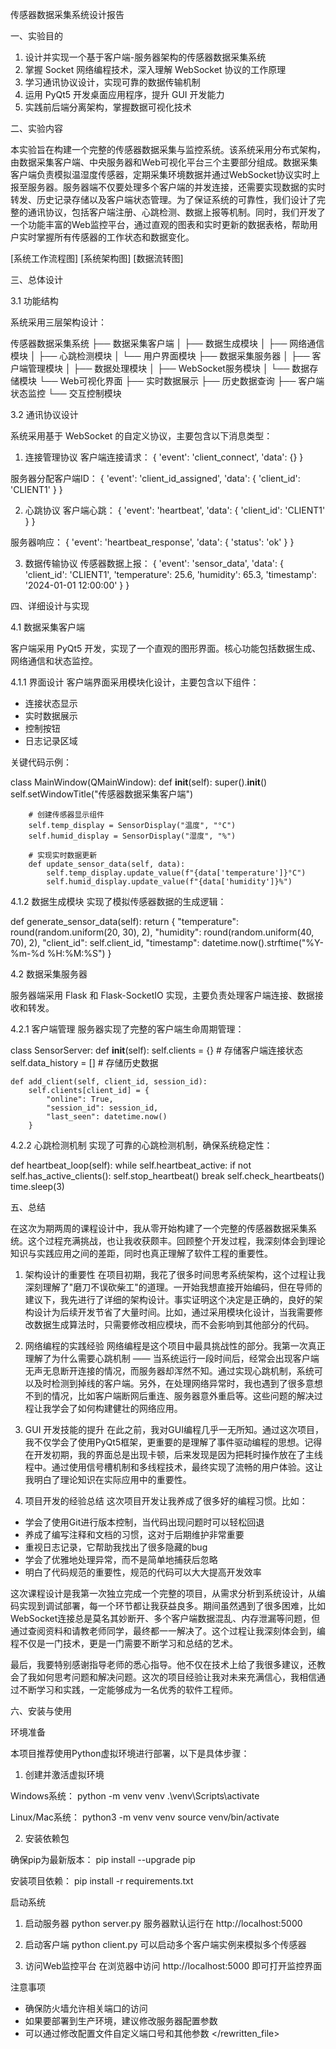 传感器数据采集系统设计报告

一、实验目的

1. 设计并实现一个基于客户端-服务器架构的传感器数据采集系统
2. 掌握 Socket 网络编程技术，深入理解 WebSocket 协议的工作原理
3. 学习通讯协议设计，实现可靠的数据传输机制
4. 运用 PyQt5 开发桌面应用程序，提升 GUI 开发能力
5. 实践前后端分离架构，掌握数据可视化技术

二、实验内容

本实验旨在构建一个完整的传感器数据采集与监控系统。该系统采用分布式架构，由数据采集客户端、中央服务器和Web可视化平台三个主要部分组成。数据采集客户端负责模拟温湿度传感器，定期采集环境数据并通过WebSocket协议实时上报至服务器。服务器端不仅要处理多个客户端的并发连接，还需要实现数据的实时转发、历史记录存储以及客户端状态管理。为了保证系统的可靠性，我们设计了完整的通讯协议，包括客户端注册、心跳检测、数据上报等机制。同时，我们开发了一个功能丰富的Web监控平台，通过直观的图表和实时更新的数据表格，帮助用户实时掌握所有传感器的工作状态和数据变化。

[系统工作流程图]
[系统架构图]
[数据流转图]

三、总体设计

3.1 功能结构

系统采用三层架构设计：

传感器数据采集系统
├── 数据采集客户端
│   ├── 数据生成模块
│   ├── 网络通信模块
│   ├── 心跳检测模块
│   └── 用户界面模块
├── 数据采集服务器
│   ├── 客户端管理模块
│   ├── 数据处理模块
│   ├── WebSocket服务模块
│   └── 数据存储模块
└── Web可视化界面
    ├── 实时数据展示
    ├── 历史数据查询
    ├── 客户端状态监控
    └── 交互控制模块

3.2 通讯协议设计

系统采用基于 WebSocket 的自定义协议，主要包含以下消息类型：

1. 连接管理协议
客户端连接请求：
{
    'event': 'client_connect',
    'data': {}
}

服务器分配客户端ID：
{
    'event': 'client_id_assigned',
    'data': {
        'client_id': 'CLIENT1'
    }
}

2. 心跳协议
客户端心跳：
{
    'event': 'heartbeat',
    'data': {
        'client_id': 'CLIENT1'
    }
}

服务器响应：
{
    'event': 'heartbeat_response',
    'data': {
        'status': 'ok'
    }
}

3. 数据传输协议
传感器数据上报：
{
    'event': 'sensor_data',
    'data': {
        'client_id': 'CLIENT1',
        'temperature': 25.6,
        'humidity': 65.3,
        'timestamp': '2024-01-01 12:00:00'
    }
}

四、详细设计与实现

4.1 数据采集客户端

客户端采用 PyQt5 开发，实现了一个直观的图形界面。核心功能包括数据生成、网络通信和状态监控。

4.1.1 界面设计
客户端界面采用模块化设计，主要包含以下组件：
- 连接状态显示
- 实时数据展示
- 控制按钮
- 日志记录区域

关键代码示例：

class MainWindow(QMainWindow):
    def __init__(self):
        super().__init__()
        self.setWindowTitle("传感器数据采集客户端")
        
        # 创建传感器显示组件
        self.temp_display = SensorDisplay("温度", "°C")
        self.humid_display = SensorDisplay("湿度", "%")
        
        # 实现实时数据更新
        def update_sensor_data(self, data):
            self.temp_display.update_value(f"{data['temperature']}°C")
            self.humid_display.update_value(f"{data['humidity']}%")

4.1.2 数据生成模块
实现了模拟传感器数据的生成逻辑：

def generate_sensor_data(self):
    return {
        "temperature": round(random.uniform(20, 30), 2),
        "humidity": round(random.uniform(40, 70), 2),
        "client_id": self.client_id,
        "timestamp": datetime.now().strftime("%Y-%m-%d %H:%M:%S")
    }

4.2 数据采集服务器

服务器端采用 Flask 和 Flask-SocketIO 实现，主要负责处理客户端连接、数据接收和转发。

4.2.1 客户端管理
服务器实现了完整的客户端生命周期管理：

class SensorServer:
    def __init__(self):
        self.clients = {}  # 存储客户端连接状态
        self.data_history = []  # 存储历史数据
        
    def add_client(self, client_id, session_id):
        self.clients[client_id] = {
            "online": True,
            "session_id": session_id,
            "last_seen": datetime.now()
        }

4.2.2 心跳检测机制
实现了可靠的心跳检测机制，确保系统稳定性：

def heartbeat_loop(self):
    while self.heartbeat_active:
        if not self.has_active_clients():
            self.stop_heartbeat()
            break
        self.check_heartbeats()
        time.sleep(3)

五、总结

在这次为期两周的课程设计中，我从零开始构建了一个完整的传感器数据采集系统。这个过程充满挑战，也让我收获颇丰。回顾整个开发过程，我深刻体会到理论知识与实践应用之间的差距，同时也真正理解了软件工程的重要性。

1. 架构设计的重要性
在项目初期，我花了很多时间思考系统架构，这个过程让我深刻理解了"磨刀不误砍柴工"的道理。一开始我想直接开始编码，但在导师的建议下，我先进行了详细的架构设计。事实证明这个决定是正确的，良好的架构设计为后续开发节省了大量时间。比如，通过采用模块化设计，当我需要修改数据生成算法时，只需要修改相应模块，而不会影响到其他部分的代码。

2. 网络编程的实践经验
网络编程是这个项目中最具挑战性的部分。我第一次真正理解了为什么需要心跳机制 —— 当系统运行一段时间后，经常会出现客户端无声无息断开连接的情况，而服务器却浑然不知。通过实现心跳机制，系统可以及时检测到掉线的客户端。另外，在处理网络异常时，我也遇到了很多意想不到的情况，比如客户端断网后重连、服务器意外重启等。这些问题的解决过程让我学会了如何构建健壮的网络应用。

3. GUI 开发技能的提升
在此之前，我对GUI编程几乎一无所知。通过这次项目，我不仅学会了使用PyQt5框架，更重要的是理解了事件驱动编程的思想。记得在开发初期，我的界面总是出现卡顿，后来发现是因为把耗时操作放在了主线程中。通过使用信号槽机制和多线程技术，最终实现了流畅的用户体验。这让我明白了理论知识在实际应用中的重要性。

4. 项目开发的经验总结
这次项目开发让我养成了很多好的编程习惯。比如：
- 学会了使用Git进行版本控制，当代码出现问题时可以轻松回退
- 养成了编写注释和文档的习惯，这对于后期维护非常重要
- 重视日志记录，它帮助我找出了很多隐藏的bug
- 学会了优雅地处理异常，而不是简单地捕获后忽略
- 明白了代码规范的重要性，规范的代码可以大大提高开发效率

这次课程设计是我第一次独立完成一个完整的项目，从需求分析到系统设计，从编码实现到调试部署，每一个环节都让我获益良多。期间虽然遇到了很多困难，比如WebSocket连接总是莫名其妙断开、多个客户端数据混乱、内存泄漏等问题，但通过查阅资料和请教老师同学，最终都一一解决了。这个过程让我深刻体会到，编程不仅是一门技术，更是一门需要不断学习和总结的艺术。

最后，我要特别感谢指导老师的悉心指导。他不仅在技术上给了我很多建议，还教会了我如何思考问题和解决问题。这次的项目经验让我对未来充满信心，我相信通过不断学习和实践，一定能够成为一名优秀的软件工程师。

六、安装与使用

环境准备

本项目推荐使用Python虚拟环境进行部署，以下是具体步骤：

1. 创建并激活虚拟环境

Windows系统：
python -m venv venv
.\venv\Scripts\activate

Linux/Mac系统：
python3 -m venv venv
source venv/bin/activate

2. 安装依赖包

确保pip为最新版本：
pip install --upgrade pip

安装项目依赖：
pip install -r requirements.txt

启动系统

1. 启动服务器
python server.py
服务器默认运行在 http://localhost:5000

2. 启动客户端
python client.py
可以启动多个客户端实例来模拟多个传感器

3. 访问Web监控平台
在浏览器中访问 http://localhost:5000 即可打开监控界面

注意事项

- 确保防火墙允许相关端口的访问
- 如果要部署到生产环境，建议修改服务器配置参数
- 可以通过修改配置文件自定义端口号和其他参数
  </rewritten_file>